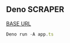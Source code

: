 ## Deno SCRAPER

[BASE URL](https://cahyadsn.phpindonesia.id/wilayah/)

```typescript
Deno run -A app.ts
```
